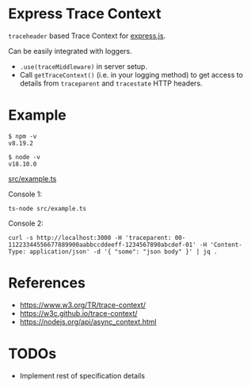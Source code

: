 # Express Trace Context

`traceheader` based Trace Context for [express.js](https://expressjs.com/).

Can be easily integrated with loggers.

- `.use(traceMiddleware)` in server setup.
- Call `getTraceContext()` (i.e. in your logging method) to get access to details from `traceparent` and `tracestate` HTTP headers.


# Example

```shell
$ npm -v
v8.19.2
```

```shell
$ node -v
v18.10.0
```

[src/example.ts](src/example.ts)

Console 1:
```shell
ts-node src/example.ts
```

Console 2:
```shell
curl -s http://localhost:3000 -H 'traceparent: 00-11223344556677889900aabbccddeeff-1234567890abcdef-01' -H 'Content-Type: application/json' -d '{ "some": "json body" }' | jq .
```


# References
- https://www.w3.org/TR/trace-context/
- https://w3c.github.io/trace-context/
- https://nodejs.org/api/async_context.html


# TODOs
- Implement rest of specification details
